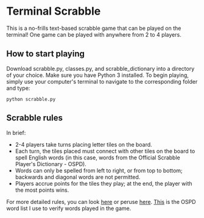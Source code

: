# Terminal Scrabble

This is a no-frills text-based scrabble game that can be played on the terminal! One game can be played with anywhere from 2 to 4 players.

## How to start playing

Download scrabble.py, classes.py, and scrabble_dictionary into a directory of your choice. Make sure you have Python 3 installed. To begin playing, simply use your computer's terminal to navigate to the corresponding folder and type:

```
python scrabble.py
```

## Scrabble rules

In brief:

* 2-4 players take turns placing letter tiles on the board.
* Each turn, the tiles placed must connect with other tiles on the board to spell English words (in this case, words from the Official Scrabble Player's Dictionary - OSPD).
* Words can only be spelled from left to right, or from top to bottom; backwards and diagonal words are not permitted.
* Players accrue points for the tiles they play; at the end, the player with the most points wins.

For more detailed rules, you can look [here](http://www.ece.northwestern.edu/~robby/uc-courses/22001-2008-winter/scrabble.html) or peruse [here](https://en.wikibooks.org/wiki/Scrabble/Rules). [This](http://www.puzzlers.org/pub/wordlists/ospd.txt) is the OSPD word list I use to verify words played in the game.
